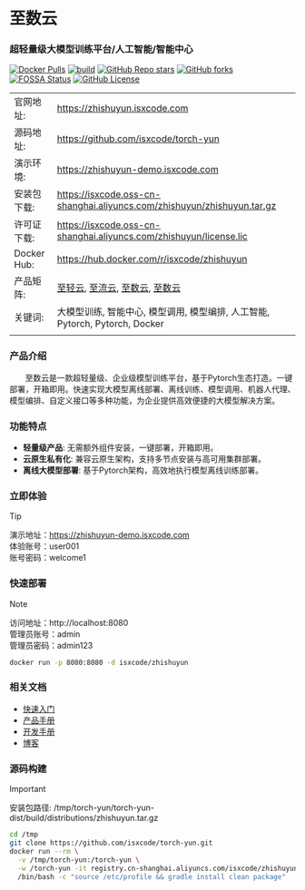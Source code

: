 # 至数云

### 超轻量级大模型训练平台/人工智能/智能中心

[![Docker Pulls](https://img.shields.io/docker/pulls/isxcode/zhishuyun)](https://hub.docker.com/r/isxcode/zhishuyun)
[![build](https://github.com/isxcode/torch-yun/actions/workflows/build-zhishuyun.yml/badge.svg?branch=main)](https://github.com/isxcode/torch-yun/actions/workflows/build-zhishuyun.yml)
[![GitHub Repo stars](https://img.shields.io/github/stars/isxcode/torch-yun)](https://github.com/isxcode/torch-yun)
[![GitHub forks](https://img.shields.io/github/forks/isxcode/torch-yun)](https://github.com/isxcode/torch-yun/fork)
[![FOSSA Status](https://app.fossa.com/api/projects/git%2Bgithub.com%2Fisxcode%2Ftorch-yun.svg?type=shield&issueType=license)](https://app.fossa.com/projects/git%2Bgithub.com%2Fisxcode%2Ftorch-yun?ref=badge_shield&issueType=license)
[![GitHub License](https://img.shields.io/github/license/isxcode/torch-yun)](https://github.com/isxcode/torch-yun/blob/main/LICENSE)

|             |                                                                                                                                                         |
|-------------|---------------------------------------------------------------------------------------------------------------------------------------------------------|
| 官网地址:       | https://zhishuyun.isxcode.com                                                                                                                           |
| 源码地址:       | https://github.com/isxcode/torch-yun                                                                                                                  |
| 演示环境:       | https://zhishuyun-demo.isxcode.com                                                                                                                      |
| 安装包下载:      | https://isxcode.oss-cn-shanghai.aliyuncs.com/zhishuyun/zhishuyun.tar.gz                                                                                 |
| 许可证下载:      | https://isxcode.oss-cn-shanghai.aliyuncs.com/zhishuyun/license.lic                                                                                      |
| Docker Hub: | https://hub.docker.com/r/isxcode/zhishuyun                                                                                                              |
| 产品矩阵:       | [至轻云](https://zhiqingyun.isxcode.com), [至流云](https://zhiliuyun.isxcode.com), [至数云](https://zhishuyun.isxcode.com), [至数云](https://zhishuyun.isxcode.com) |
| 关键词:        | 大模型训练, 智能中心, 模型调用, 模型编排, 人工智能, Pytorch, Pytorch, Docker                                                                                                 |
|             |                                                                                                                                                         |

### 产品介绍

&nbsp;&nbsp;&nbsp;&nbsp;&nbsp;&nbsp;&nbsp;至数云是一款超轻量级、企业级模型训练平台，基于Pytorch生态打造。一键部署，开箱即用。快速实现大模型离线部署、离线训练、模型调用、机器人代理、模型编排、自定义接口等多种功能，为企业提供高效便捷的大模型解决方案。

### 功能特点

- **轻量级产品**: 无需额外组件安装，一键部署，开箱即用。
- **云原生私有化**: 兼容云原生架构，支持多节点安装与高可用集群部署。
- **离线大模型部署**: 基于Pytorch架构，高效地执行模型离线训练部署。

### 立即体验

> [!TIP]
> 演示地址：https://zhishuyun-demo.isxcode.com </br>
> 体验账号：user001 </br>
> 账号密码：welcome1

### 快速部署

> [!NOTE]
> 访问地址：http://localhost:8080 <br/>
> 管理员账号：admin <br/>
> 管理员密码：admin123

```bash
docker run -p 8080:8080 -d isxcode/zhishuyun
```

### 相关文档

- [快速入门](https://zhishuyun.isxcode.com/zh/docs/zh/1/0)
- [产品手册](https://zhishuyun.isxcode.com/zh/docs/zh/2/0)
- [开发手册](https://zhishuyun.isxcode.com/zh/docs/zh/6/1)
- [博客](https://ispong.isxcode.com/tags/pytorch/)

### 源码构建

> [!IMPORTANT]
> 安装包路径: /tmp/torch-yun/torch-yun-dist/build/distributions/zhishuyun.tar.gz

```bash
cd /tmp
git clone https://github.com/isxcode/torch-yun.git
docker run --rm \
  -v /tmp/torch-yun:/torch-yun \
  -w /torch-yun -it registry.cn-shanghai.aliyuncs.com/isxcode/zhishuyun-build:amd-latest \
  /bin/bash -c "source /etc/profile && gradle install clean package"
```
